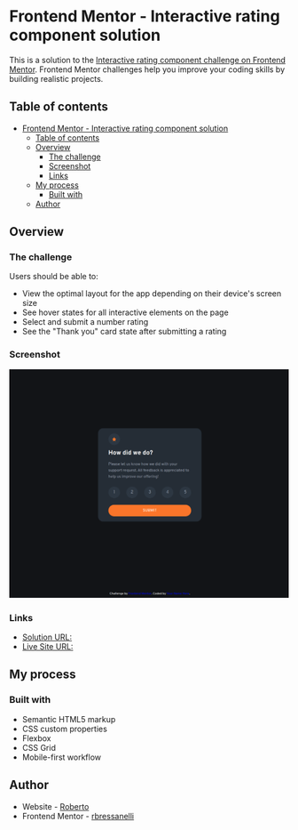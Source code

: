 # Frontend Mentor - Interactive rating component solution

This is a solution to the [Interactive rating component challenge on Frontend Mentor](https://www.frontendmentor.io/challenges/interactive-rating-component-koxpeBUmI). Frontend Mentor challenges help you improve your coding skills by building realistic projects. 

## Table of contents

- [Frontend Mentor - Interactive rating component solution](#frontend-mentor---interactive-rating-component-solution)
  - [Table of contents](#table-of-contents)
  - [Overview](#overview)
    - [The challenge](#the-challenge)
    - [Screenshot](#screenshot)
    - [Links](#links)
  - [My process](#my-process)
    - [Built with](#built-with)
  - [Author](#author)



## Overview

### The challenge

Users should be able to:

- View the optimal layout for the app depending on their device's screen size
- See hover states for all interactive elements on the page
- Select and submit a number rating
- See the "Thank you" card state after submitting a rating

### Screenshot

![](./images/main.png)


### Links

-  [Solution URL:](https://www.frontendmentor.io/challenges/interactive-rating-component-koxpeBUmI/hub/mobile-first-SJuwqN9z5)
-  [Live Site URL:](https://rbressanelli.github.io/interactive-rating-component/)

## My process

### Built with

- Semantic HTML5 markup
- CSS custom properties
- Flexbox
- CSS Grid
- Mobile-first workflow



## Author

- Website - [Roberto](https://github.com/rbressanelli)
- Frontend Mentor - [rbressanelli](https://www.frontendmentor.io/profile/rbressanelli)